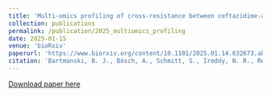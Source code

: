 ```yaml
---
title: 'Multi-omics profiling of cross-resistance between ceftazidime-avibactam and meropenem identifies common and strain-specific mechanisms in Pseudomonas aeruginosa clinical isolates'
collection: publications
permalink: /publication/2025_multiomics_profiling
date: 2025-01-15
venue: 'bioRxiv'
paperurl: 'https://www.biorxiv.org/content/10.1101/2025.01.14.632673.abstract'
citation: 'Bartmanski, B. J., Bösch, A., Schmitt, S., Ireddy, N. R., Ren, Q., Findlay, J., ... & Babouee Flury, B. (2025). &quot;Multi-omics profiling of cross-resistance between ceftazidime-avibactam and meropenem identifies common and strain-specific mechanisms in Pseudomonas aeruginosa clinical isolates.&quot; <i>bioRxiv</i>, 2025-01.'
---
```


[Download paper here](https://www.biorxiv.org/content/10.1101/2025.01.14.632673v2.full.pdf)

